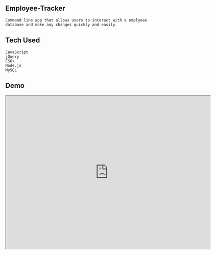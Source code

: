 ## Employee-Tracker
    Command line app that allows users to interact with a emplyoee database and make any changes quickly and easily.

## Tech Used
    JavaScript
    jQuery
    ES6+
    Node.js
    MySQL
## Demo
<iframe src="https://drive.google.com/file/d/1iPQrV10eqR8BuE6xc3wjP4p2FANf67bJ/preview" width="640" height="480"></iframe>